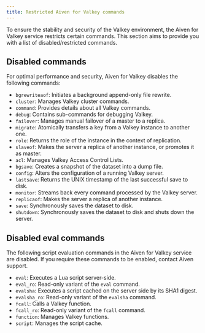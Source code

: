 ```yaml
---
title: Restricted Aiven for Valkey commands
---
```


To ensure the stability and security of the Valkey environment, the Aiven for Valkey service restricts certain commands.
This section aims to provide you with a list of disabled/restricted commands.

## Disabled commands

For optimal performance and security, Aiven for Valkey disables the following commands:

-   `bgrewriteaof`: Initiates a background append-only file rewrite.
-   `cluster`: Manages Valkey cluster commands.
-   `command`: Provides details about all Valkey commands.
-   `debug`: Contains sub-commands for debugging Valkey.
-   `failover`: Manages manual failover of a master to a replica.
-   `migrate`: Atomically transfers a key from a Valkey instance to
    another one.
-   `role`: Returns the role of the instance in the context of
    replication.
-   `slaveof`: Makes the server a replica of another instance, or
    promotes it as master.
-   `acl`: Manages Valkey Access Control Lists.
-   `bgsave`: Creates a snapshot of the dataset into a dump file.
-   `config`: Alters the configuration of a running Valkey server.
-   `lastsave`: Returns the UNIX timestamp of the last successful save
    to disk.
-   `monitor`: Streams back every command processed by the Valkey server.
-   `replicaof`: Makes the server a replica of another instance.
-   `save`: Synchronously saves the dataset to disk.
-   `shutdown`: Synchronously saves the dataset to disk and shuts down the server.

## Disabled eval commands

The following script evaluation commands in the Aiven for Valkey service are disabled.
If you require these commands to be enabled, contact Aiven support.

-   `eval`: Executes a Lua script server-side.
-   `eval_ro`: Read-only variant of the `eval` command.
-   `evalsha`: Executes a script cached on the server side by its SHA1
    digest.
-   `evalsha_ro`: Read-only variant of the `evalsha` command.
-   `fcall`: Calls a Valkey function.
-   `fcall_ro`: Read-only variant of the `fcall` command.
-   `function`: Manages Valkey functions.
-   `script`: Manages the script cache.
